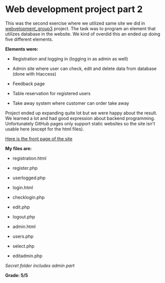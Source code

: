 # Web development project part 2

This was the second exercise where we utilized same site we did in [webvelopment_group3](https://github.com/jenhakk/webdevelopment_group3) project. The task was to program an element that utilizes database in the website. We kind of overdid this an ended up doing five different elements.

**Elements were:**

- Registration and logging in (logging in as admin as well)

- Admin site where user can check, edit and delete data from database (done with htaccess)

- Feedback page

- Table reservation for registered users

- Take away system where customer can order take away

Project ended up expanding quite lot but we were happy about the result. We learned a lot and had good expression about backend programming. Unfortunately GitHub pages only support static websites so the site isn't usable here (except for the html files).

[Here is the front page of the site](http://shell.hamk.fi/~jenna20100/Projekti/web-development/index.html)

**My files are:**

- registration.html

- register.php

- userlogged.php

- login.html

- checklogin.php

- edit.php

- logout.php

- admin.html

- users.php

- select.php

- editadmin.php


*Secret folder includes admin part*

**Grade: 5/5**


